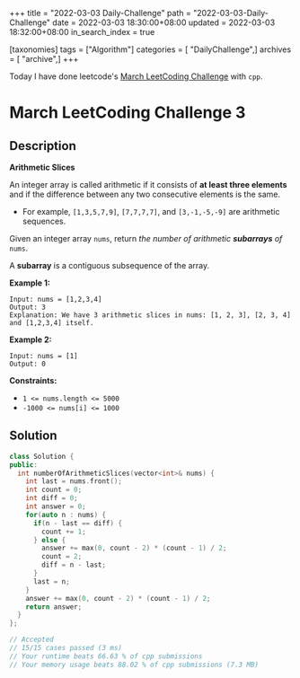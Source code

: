 +++
title = "2022-03-03 Daily-Challenge"
path = "2022-03-03-Daily-Challenge"
date = 2022-03-03 18:30:00+08:00
updated = 2022-03-03 18:32:00+08:00
in_search_index = true

[taxonomies]
tags = ["Algorithm"]
categories = [ "DailyChallenge",]
archives = [ "archive",]
+++

Today I have done leetcode's [March LeetCoding Challenge](https://leetcode.com/problems/arithmetic-slices/) with `cpp`.

<!-- more -->

# March LeetCoding Challenge 3

## Description

**Arithmetic Slices**

An integer array is called arithmetic if it consists of **at least three elements** and if the difference between any two consecutive elements is the same.

- For example, `[1,3,5,7,9]`, `[7,7,7,7]`, and `[3,-1,-5,-9]` are arithmetic sequences.

Given an integer array `nums`, return *the number of arithmetic **subarrays** of* `nums`.

A **subarray** is a contiguous subsequence of the array.

 

**Example 1:**

```
Input: nums = [1,2,3,4]
Output: 3
Explanation: We have 3 arithmetic slices in nums: [1, 2, 3], [2, 3, 4] and [1,2,3,4] itself.
```

**Example 2:**

```
Input: nums = [1]
Output: 0
```

 

**Constraints:**

- `1 <= nums.length <= 5000`
- `-1000 <= nums[i] <= 1000`

## Solution

``` cpp
class Solution {
public:
  int numberOfArithmeticSlices(vector<int>& nums) {
    int last = nums.front();
    int count = 0;
    int diff = 0;
    int answer = 0;
    for(auto n : nums) {
      if(n - last == diff) {
        count += 1;
      } else {
        answer += max(0, count - 2) * (count - 1) / 2;
        count = 2;
        diff = n - last;
      }
      last = n;
    }
    answer += max(0, count - 2) * (count - 1) / 2;
    return answer;
  }
};

// Accepted
// 15/15 cases passed (3 ms)
// Your runtime beats 66.63 % of cpp submissions
// Your memory usage beats 88.02 % of cpp submissions (7.3 MB)
```

